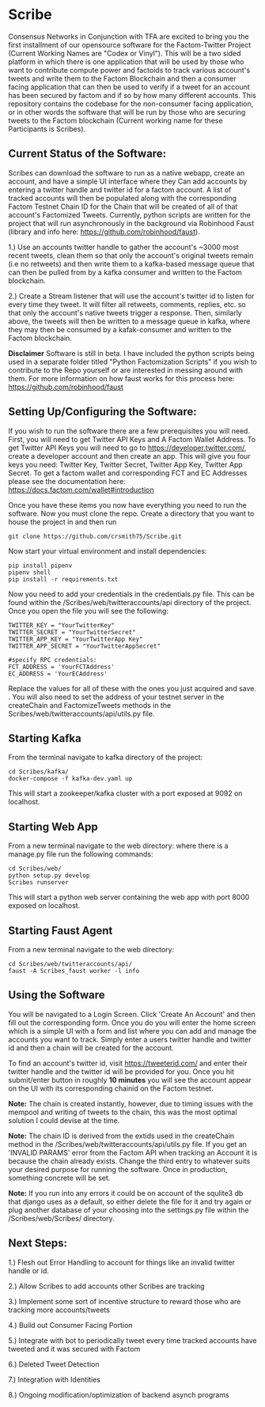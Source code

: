 # Scribe

Consensus Networks in Conjunction with TFA are excited to bring you the first installment of our opensource software for the
Factom-Twitter Project (Current Working Names are "Codex or Vinyl"). This will be a two sided platform in which there
is one application that will be used by those who want to contribute compute power and factoids to track various account's 
tweets and write them to the Factom Blockchain and then a consumer facing application that can then be used to verify if
a tweet for an account has been secured by factom and if so by how many different accounts. This repository contains the codebase
for the non-consumer facing application, or in other words the software that will be run by those who are securing tweets to
the Factom blockchain (Current working name for these Participants is Scribes).

## Current Status of the Software:
Scribes can download the software to run as a native webapp, create an account, and have a simple UI interface where they
Can add accounts by entering a twitter handle and twitter id for a factom account. A list of tracked accounts will then 
be populated along with the corresponding Factom Testnet Chain ID for the Chain that will be created of all of that account's
Factomized Tweets. Currently, python scripts are written for the project that will run asynchronously in the background via Robinhood Faust (library and info here: https://github.com/robinhood/faust).

1.) Use an accounts twitter handle to gather the account's ~3000 most recent tweets, clean them so that only the account's
original tweets remain (i.e no retweets) and then write them to a kafka-based message queue that can then be pulled from by 
a kafka consumer and written to the Factom blockchain.

2.) Create a Stream listener that will use the account's twitter id to listen for every time they tweet. It will filter all
retweets, comments, replies, etc. so that only the account's native tweets trigger a response. Then, similarly above, the
tweets will then be written to a message queue in kafka, where they may then be consumed by a kafak-consumer and written 
to the Factom blockchain.

**Disclaimer** Software is still in beta. I have included the python scripts being used in a separate folder titled "Python Factomization Scripts" if you wish to contribute to the Repo yourself or are interested in messing around with them. For more information on how faust works for this process here: https://github.com/robinhood/faust

## Setting Up/Configuring the Software:

If you wish to run the software there are a few prerequisites you will need. First, you will need to get Twitter API Keys and
A Factom Wallet Address. To get Twitter API Keys you will need to go to https://developer.twitter.com/, create a developer
account and then create an app. This will give you four keys you need: Twitter Key, Twitter Secret, Twitter App Key, Twitter App Secret. To get a factom wallet and corresponding FCT and EC Addresses please see the documentation here: https://docs.factom.com/wallet#introduction

Once you have these items you now have everything you need to run the software. Now you must clone the repo. Create a directory that you want to house the project in and then run

`git clone https://github.com/crsmith75/Scribe.git`

Now start your virtual environment and install dependencies:
```
pip install pipenv
pipenv shell
pip install -r requirements.txt
```
Now you need to add your credentials in the credentials.py file. This can
be found within the /Scribes/web/twitteraccounts/api directory of the project. Once you open the file you will see the following:
```
TWITTER_KEY = "YourTwitterKey"
TWITTER_SECRET = "YourTwitterSecret"
TWITTER_APP_KEY = "YourTwitterApp Key"
TWITTER_APP_SECRET = "YourTwitterAppSecret"

#specify RPC credentials:
FCT_ADDRESS = 'YourFCTAddress'
EC_ADDRESS = 'YourECAddress'
```
Replace the values for all of these with the ones you just acquired and save. . You will also need to set the address of your testnet server in the createChain and FactomizeTweets methods in the Scribes/web/twitteraccounts/api/utils.py file.

## Starting Kafka
From the terminal navigate to kafka directory of the project:
```
cd Scribes/kafka/
docker-compose -f kafka-dev.yaml up
```
This will start a zookeeper/kafka cluster with a port exposed at 9092 on localhost.

## Starting Web App
From a new terminal navigate to the web directory:
where there is a manage.py file run the following commands:
```
cd Scribes/web/
python setup.py develop
Scribes runserver
```
This will start a python web server containing the web app with port 8000 exposed on localhost.

## Starting Faust Agent
From a new terminal navigate to the web directory:
```
cd Scribes/web/twitteraccounts/api/
faust -A Scribes_faust worker -l info
```
## Using the Software
You will be navigated to a Login Screen. Click 'Create An Account' and then fill out the corresponding form. Once you do you will enter the home screen which is a simple UI with a form and list where you can add and manage the accounts you want to track. Simply enter a users twitter handle and twitter id and then a chain will be created for the account. 

To find an account's twitter id, visit https://tweeterid.com/ and enter their twitter handle and the twitter id will be provided for you. Once you hit submit/enter button in roughly **10 minutes** you will see the account appear on the UI with its corresponding chainid on the Factom testnet. 

**Note:** The chain is created instantly, however, due to timing issues with the mempool and writing of tweets to the chain, this was the most optimal solution I could devise at the time. 

**Note:** The chain ID is derived from the extids used in the createChain method in the /Scribes/web/twitteraccounts/api/utils.py file. If you get an 'INVALID PARAMS' error from the Factom API when tracking an Account it is because the chain  already exists. Change the third entry to whatever suits your desired purpose for running the software. Once in production, something concrete will be set.

**Note:** If you run into any errors it could be on account of the squlite3 db that django uses as a default, so either delete the file for it and try again or plug another database of your choosing into the settings.py file within the /Scribes/web/Scribes/ directory. 

## Next Steps:

1.) Flesh out Error Handling to account for things like an invalid twitter handle or id.

2.) Allow Scribes to add accounts other Scribes are tracking

3.) Implement some sort of incentive structure to reward those who are tracking more accounts/tweets

4.) Build out Consumer Facing Portion

5.) Integrate with bot to periodically tweet every time tracked accounts have tweeted and it was secured with Factom

6.) Deleted Tweet Detection

7.) Integration with Identities

8.) Ongoing modification/optimization of backend asynch programs
